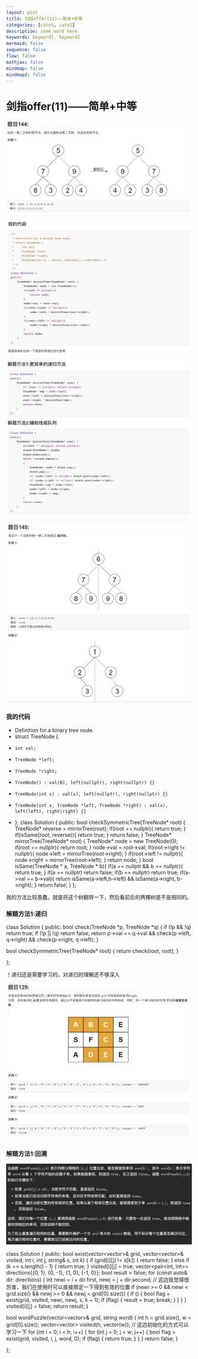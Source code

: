 ```yaml
---
layout: post
title: 剑指offer(11)——简单+中等
categories: [cate1, cate2]
description: some word here
keywords: keyword1, keyword2
mermaid: false
sequence: false
flow: false
mathjax: false
mindmap: false
mindmap2: false
---
```


# 剑指offer(11)——简单+中等

![截屏2023-10-25 17.14.38](https://github.com/ShadowOnYOU/images/blob/main/test202310251714094.png?raw=true)

![截屏2023-10-25 17.15.08](https://github.com/ShadowOnYOU/images/blob/main/test202310251715160.png?raw=true)

![截屏2023-10-25 17.15.42](https://github.com/ShadowOnYOU/images/blob/main/test202310251715476.png?raw=true)

![截屏2023-10-25 17.16.58](https://github.com/ShadowOnYOU/images/blob/main/test202310251717484.png?raw=true)

### 我的代码

 * Definition for a binary tree node.
 * struct TreeNode {
 *     int val;
 *     TreeNode *left;
 *     TreeNode *right;
 *     TreeNode() : val(0), left(nullptr), right(nullptr) {}
 *     TreeNode(int x) : val(x), left(nullptr), right(nullptr) {}
 *     TreeNode(int x, TreeNode *left, TreeNode *right) : val(x), left(left), right(right) {}
 * };
 class Solution {
    public:
    bool checkSymmetricTree(TreeNode* root) {
        TreeNode* reverse = mirrorTree(root);
        if(root == nullptr){
            return true;
        }
        if(isSame(root, reverse)){
            return true;
        }
        return false;
    }
    TreeNode* mirrorTree(TreeNode* root) {
        TreeNode* node = new TreeNode(0);
        if(root == nullptr){
            return root;
        }
        node->val = root->val;
        if(root->right != nullptr){
            node->left = mirrorTree(root->right);
        }
        if(root->left != nullptr){
            node->right = mirrorTree(root->left);
        }
        return node;
    }
    bool isSame(TreeNode * a, TreeNode * b){
        if(a == nullptr && b == nullptr){
            return true;
        }
        if(a == nullptr) return false;
        if(b == nullptr) return true;
        if(a->val == b->val){
            return isSame(a->left,b->left) && isSame(a->right, b->right);
        }
        return false;
    }
    };

我的方法比较愚蠢，就是将这个树翻转一下，然后看前后的两棵树是不是相同的。

### 解题方法1:递归

class Solution {
public:
    bool check(TreeNode *p, TreeNode *q) {
        if (!p && !q) return true;
        if (!p || !q) return false;
        return p->val == q->val && check(p->left, q->right) && check(p->right, q->left);
    }

bool checkSymmetricTree(TreeNode* root) {
    return check(root, root);
}

};

！递归还是需要学习的，对递归的理解还不够深入

![截屏2023-10-25 17.18.16](https://github.com/ShadowOnYOU/images/blob/main/test202310251718511.png?raw=true)

### 解题方法1:回溯

![image-20230925193802544](https://github.com/ShadowOnYOU/images/blob/main/test202309251938048.png?raw=true)

class Solution {
public:
    bool exist(vector<vector<char>>& grid, vector<vector<int>>& visited, int i, int j, string& s, int k) {
        if (grid[i][j] != s[k]) {
            return false;
        } else if (k == s.length() - 1) {
            return true;
        }
        visited[i][j] = true;
        vector<pair<int, int>> directions{{0, 1}, {0, -1}, {1, 0}, {-1, 0}};
        bool result = false;
        for (const auto& dir: directions) {
            int newi = i + dir.first, newj = j + dir.second;
          // 这边我觉得很厉害，我们在使用时可以直接限定一下得到有效的位置
            if (newi >= 0 && newi < grid.size() && newj >= 0 && newj < grid[0].size()) {
                if () {
                    bool flag = exist(grid, visited, newi, newj, s, k + 1);
                    if (flag) {
                        result = true;
                        break;
                    }
                }
            }
        }
        visited[i][j] = false;
        return result;
    }

bool wordPuzzle(vector<vector<char>>& grid, string word) {
    int h = grid.size(), w = grid[0].size();
    vector<vector<int>> visited(h, vector<int>(w)); // 这边初始化的方式可以学习一下
    for (int i = 0; i < h; i++) {
        for (int j = 0; j < w; j++) {
            bool flag = exist(grid, visited, i, j, word, 0);
            if (flag) {
                return true;
            }
        }
    }
    return false;
}

};


